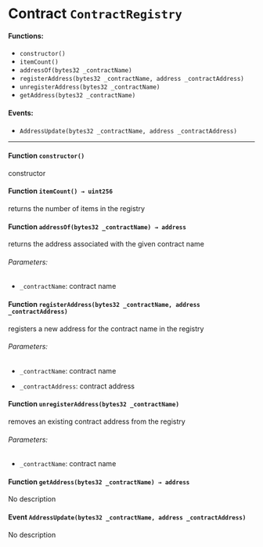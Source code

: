 # Contract `ContractRegistry`



#### Functions:
- `constructor()`
- `itemCount()`
- `addressOf(bytes32 _contractName)`
- `registerAddress(bytes32 _contractName, address _contractAddress)`
- `unregisterAddress(bytes32 _contractName)`
- `getAddress(bytes32 _contractName)`

#### Events:
- `AddressUpdate(bytes32 _contractName, address _contractAddress)`

---

#### Function `constructor()`
constructor
#### Function `itemCount() → uint256`
returns the number of items in the registry

#### Function `addressOf(bytes32 _contractName) → address`
returns the address associated with the given contract name

###### Parameters:
- `_contractName`:    contract name

#### Function `registerAddress(bytes32 _contractName, address _contractAddress)`
registers a new address for the contract name in the registry

###### Parameters:
- `_contractName`:     contract name

- `_contractAddress`:  contract address
#### Function `unregisterAddress(bytes32 _contractName)`
removes an existing contract address from the registry

###### Parameters:
- `_contractName`: contract name
#### Function `getAddress(bytes32 _contractName) → address`
No description

#### Event `AddressUpdate(bytes32 _contractName, address _contractAddress)`
No description


